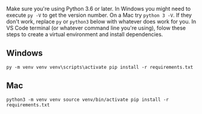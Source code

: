 Make sure you're using Python 3.6 or later. In Windows you might need to execute `py -V` to get the version number. On a Mac try `python 3 -V`. If they don't work, replace `py` or `python3` below with whatever does work for you. In VS Code terminal (or whatever command line you're using), folow these steps to create a virtual environment and install dependencies.

Windows
-------

`py -m venv venv
venv\scripts\activate
pip install -r requirements.txt`

Mac
---

`python3 -m venv venv
source venv/bin/activate
pip install -r requirements.txt`
